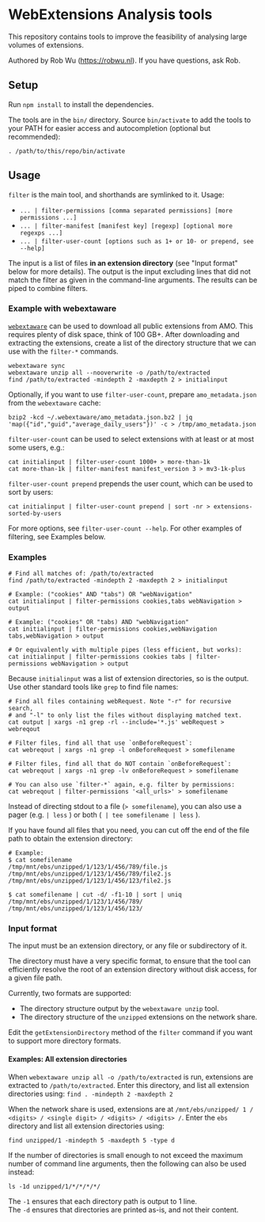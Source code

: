 # WebExtensions Analysis tools

This repository contains tools to improve the feasibility of analysing large
volumes of extensions.

Authored by Rob Wu (https://robwu.nl). If you have questions, ask Rob.


## Setup

Run `npm install` to install the dependencies.

The tools are in the `bin/` directory. Source `bin/activate` to add the tools
to your PATH for easier access and autocompletion (optional but recommended):

```
. /path/to/this/repo/bin/activate
```


## Usage

`filter` is the main tool, and shorthands are symlinked to it. Usage:

- `... | filter-permissions [comma separated permissions] [more permissions ...]`
- `... | filter-manifest [manifest key] [regexp] [optional more regexps ...]`
- `... | filter-user-count [options such as 1+ or 10- or prepend, see --help]`

The input is a list of files **in an extension directory** (see "Input format"
below for more details).
The output is the input excluding lines that did not match the filter as given
in the command-line arguments. The results can be piped to combine filters.

### Example with webextaware

[`webextaware`](https://github.com/cr/webextaware`) can be used to download all
public extensions from AMO. This requires plenty of disk space, think of 100 GB+.
After downloading and extracting the extensions, create a list of the directory
structure that we can use with the `filter-*` commands.

```
webextaware sync
webextaware unzip all --nooverwrite -o /path/to/extracted
find /path/to/extracted -mindepth 2 -maxdepth 2 > initialinput
```

Optionally, if you want to use `filter-user-count`, prepare `amo_metadata.json` from the `webextaware` cache:

```
bzip2 -kcd ~/.webextaware/amo_metadata.json.bz2 | jq 'map({"id","guid","average_daily_users"})' -c > /tmp/amo_metadata.json
```

`filter-user-count` can be used to select extensions with at least or at most some users, e.g.:

```
cat initialinput | filter-user-count 1000+ > more-than-1k
cat more-than-1k | filter-manifest manifest_version 3 > mv3-1k-plus
```

`filter-user-count prepend` prepends the user count, which can be used to sort by users:

```
cat initialinput | filter-user-count prepend | sort -nr > extensions-sorted-by-users
```

For more options, see `filter-user-count --help`.
For other examples of filtering, see Examples below.


### Examples

```
# Find all matches of: /path/to/extracted
find /path/to/extracted -mindepth 2 -maxdepth 2 > initialinput

# Example: ("cookies" AND "tabs") OR "webNavigation"
cat initialinput | filter-permissions cookies,tabs webNavigation > output

# Example: ("cookies" OR "tabs) AND "webNavigation"
cat initialinput | filter-permissions cookies,webNavigation tabs,webNavigation > output

# Or equivalently with multiple pipes (less efficient, but works):
cat initialinput | filter-permissions cookies tabs | filter-permissions webNavigation > output
```

Because `initialinput` was a list of extension directories, so is the output.
Use other standard tools like `grep` to find file names:

```
# Find all files containing webRequest. Note "-r" for recursive search,
# and "-l" to only list the files without displaying matched text.
cat output | xargs -n1 grep -rl --include='*.js' webRequest > webreqout

# Filter files, find all that use `onBeforeRequest`:
cat webreqout | xargs -n1 grep -l onBeforeRequest > somefilename

# Filter files, find all that do NOT contain `onBeforeRequest`:
cat webreqout | xargs -n1 grep -lv onBeforeRequest > somefilename

# You can also use `filter-*` again, e.g. filter by permissions:
cat webreqout | filter-permissions '<all_urls>' > somefilename
```

Instead of directing stdout to a file (`> somefilename`), you can also use
a pager (e.g. `| less` ) or both (` | tee somefilename | less` ).

If you have found all files that you need, you can cut off the end of the file
path to obtain the extension directory:

```
# Example:
$ cat somefilename
/tmp/mnt/ebs/unzipped/1/123/1/456/789/file.js
/tmp/mnt/ebs/unzipped/1/123/1/456/789/file2.js
/tmp/mnt/ebs/unzipped/1/123/1/456/123/file2.js

$ cat somefilename | cut -d/ -f1-10 | sort | uniq
/tmp/mnt/ebs/unzipped/1/123/1/456/789/
/tmp/mnt/ebs/unzipped/1/123/1/456/123/
```


### Input format

The input must be an extension directory, or any file or subdirectory of it.

The directory must have a very specific format, to ensure that the tool can
efficiently resolve the root of an extension directory without disk access,
for a given file path.

Currently, two formats are supported:

- The directory structure output by the `webextaware unzip` tool.
- The directory structure of the `unzipped` extensions on the network share.

Edit the `getExtensionDirectory` method of the `filter` command if you want to
support more directory formats.

#### Examples: All extension directories

When `webextaware unzip all -o /path/to/extracted` is run, extensions are
extracted to `/path/to/extracted`. Enter this directory, and list all extension
directories using: `find . -mindepth 2 -maxdepth 2`

When the network share is used, extensions are at
`/mnt/ebs/unzipped/ 1 / <digits> / <single digit> / <digits> / <digits> /`.
Enter the `ebs` directory and list all extension directories using:

```
find unzipped/1 -mindepth 5 -maxdepth 5 -type d
```

If the number of directories is small enough to not exceed the maximum number
of command line arguments, then the following can also be used instead:
```
ls -1d unzipped/1/*/*/*/*/
```

The `-1` ensures that each directory path is output to 1 line.  
The `-d` ensures that directories are printed as-is, and not their content.

